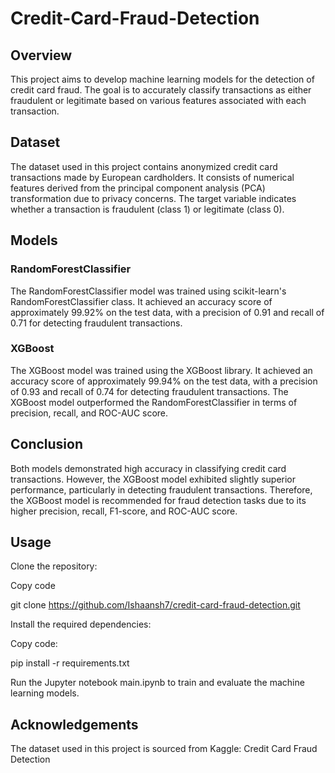 # Credit-Card-Fraud-Detection

## Overview
This project aims to develop machine learning models for the detection of credit card fraud. The goal is to accurately classify transactions as either fraudulent or legitimate based on various features associated with each transaction.

## Dataset
The dataset used in this project contains anonymized credit card transactions made by European cardholders. It consists of numerical features derived from the principal component analysis (PCA) transformation due to privacy concerns. The target variable indicates whether a transaction is fraudulent (class 1) or legitimate (class 0).

## Models
### RandomForestClassifier
The RandomForestClassifier model was trained using scikit-learn's RandomForestClassifier class. It achieved an accuracy score of approximately 99.92% on the test data, with a precision of 0.91 and recall of 0.71 for detecting fraudulent transactions.

### XGBoost
The XGBoost model was trained using the XGBoost library. It achieved an accuracy score of approximately 99.94% on the test data, with a precision of 0.93 and recall of 0.74 for detecting fraudulent transactions. The XGBoost model outperformed the RandomForestClassifier in terms of precision, recall, and ROC-AUC score.

## Conclusion
Both models demonstrated high accuracy in classifying credit card transactions. However, the XGBoost model exhibited slightly superior performance, particularly in detecting fraudulent transactions. Therefore, the XGBoost model is recommended for fraud detection tasks due to its higher precision, recall, F1-score, and ROC-AUC score.

## Usage
Clone the repository:

Copy code

git clone https://github.com/Ishaansh7/credit-card-fraud-detection.git

Install the required dependencies:

Copy code:

pip install -r requirements.txt

Run the Jupyter notebook main.ipynb to train and evaluate the machine learning models.

## Acknowledgements
The dataset used in this project is sourced from Kaggle: Credit Card Fraud Detection
